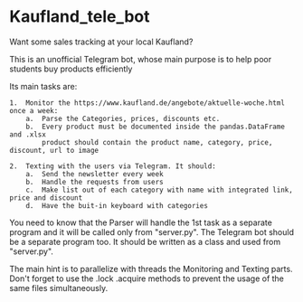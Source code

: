 # Kaufland_tele_bot
 Want some sales tracking at your local Kaufland?

This is an unofficial Telegram bot, whose main purpose is
to help poor students buy products efficiently

Its main tasks are:

    1.  Monitor the https://www.kaufland.de/angebote/aktuelle-woche.html once a week:
        a.  Parse the Categories, prices, discounts etc.
        b.  Every product must be documented inside the pandas.DataFrame and .xlsx
            product should contain the product name, category, price, discount, url to image
        
    2.  Texting with the users via Telegram. It should:
        a.  Send the newsletter every week
        b.  Handle the requests from users
        c.  Make list out of each category with name with integrated link, price and discount
        d.  Have the buit-in keyboard with categories
    
You need to know that the Parser will handle the 1st task as a separate program
and it will be called only from "server.py". The Telegram bot should be a separate program too.
It should be written as a class and used from "server.py".

The main hint is to parallelize with threads the Monitoring and Texting parts. Don't forget
to use the .lock .acquire methods to prevent the usage of the same files simultaneously.
